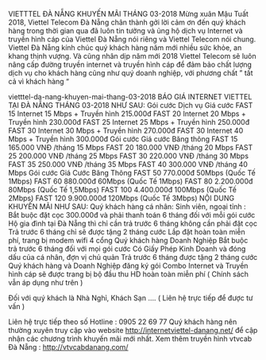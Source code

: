 VIETTTEL ĐÀ NẴNG KHUYẾN MÃI THÁNG 03-2018
Mừng xuân Mậu Tuất 2018, Viettel Telecom Đà Nẵng chân thành gởi lời cảm ơn đến quý khách hàng trong thời gian qua đã luôn tin tưởng và ủng hộ dịch vụ Internet và truyền hình cáp của Viettel Đà Nẵng nói riêng và Viettel Telecom nói chung. Viettel Đà Nẵng kính chúc quý khách hàng năm mới nhiều sức khỏe, an khang thịnh vượng. Và cũng nhân dịp năm mới 2018 Viettel Telecom sẽ luôn nâng cấp đường truyền internet và truyền hình cáp để đảm bảo chất lượng dịch vụ cho khách hàng cũng như quý doanh nghiệp, với phương chất ” tất cả vì khách hàng “

vietttel-da-nang-khuyen-mai-thang-03-2018
BÁO GIÁ INTERNET VIETTEL TẠI ĐÀ NẴNG THÁNG 03-2018 NHƯ SAU:
Gói cước	Dịch vụ	Giá cước
FAST 15	Internet 15 Mbps + Truyền hình	215.000đ
FAST 20	Internet 20 Mbps + Truyền hình	230.000đ
FAST 25	Internet 25 Mbps + Truyền hình	250.000đ
FAST 30	Internet 30 Mbps + Truyền hình	270.000đ
FAST 30	Internet 40 Mbps + Truyền hình	300.000đ
Gói cước	Giá cước	Băng thông
FAST 15	165.000 VNĐ /tháng	15 Mbps
FAST 20	180.000 VNĐ /tháng	20 Mbps
FAST 25	200.000 VNĐ /tháng	25 Mbps
FAST 30	220.000 VNĐ /tháng	30 Mbps
FAST 35	250.000 VNĐ /tháng	35 Mbps
FAST 40	300.000 VNĐ /tháng	40 Mbps
Gói cước	Giá Cước	Băng Thông
FAST 50	770.000đ	50Mbps (Quốc Tế 1Mbps)
FAST 60	880.000đ	60Mbps (Quốc Tế 1Mbps)
FAST 80	2.200.000đ	80Mbps (Quốc Tế 1,5Mbps)
FAST 100	4.400.000đ	100Mbps (Quốc Tế 2Mbps)
FAST 120	9.900.000đ	120Mbps (Quốc Tế 3Mbps)
NỘI DUNG KHUYẾN MÃI NHƯ SAU:
Quý khách hàng cá nhân:
Sinh viên, ngoại tỉnh : Bắt buộc đặt cọc 300.000đ và phải thanh toán 6 tháng đối với mỗi gói cước
Hộ gia đình tại Đà Nẵng thì chỉ cần trả trước 6 tháng không cần phải đặt cọc
Trả trước 6 tháng chỉ sẽ được tặng 2 tháng cước
Lắp đặt hoàn toàn miễn phí, trang bị modem wifi 4 cổng
Quý khách hàng Doanh Nghiệp
Bắt buộc trả trước 6 tháng đối với mọi gói cước
Có Giấy Phép Kinh Doanh và đóng dấu của cá nhân, đợn vị chủ quản
Trả trước 6 tháng được tặng 2 tháng cước
Quý khách hàng và Doanh Nghiệp đăng ký gói Combo Internet và Truyền hình cáp sẽ được trang bị bộ đầu thu HD hoàn toàn miễn phí ( Chính sách vẫn áp dụng như trên )

Đối với quý khách là Nhà Nghỉ, Khách Sạn …. ( Liên hệ trực tiếp để được tư vấn )

Liên hệ trực tiếp theo số Hotline : 0905 22 69 77
Quý khách hàng nên thường xuyên truy cập vào website http://internetviettel-danang.net/ để cập nhận các chương trình khuyến mãi mới nhất.
Xem thêm truyền hình vtvcab Đà Nẵng : http://vtvcabdanang.com/
